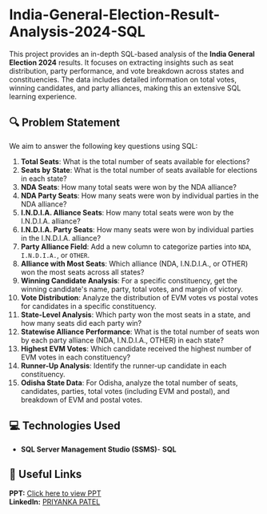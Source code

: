 # India-General-Election-Result-Analysis-2024-SQL
This project provides an in-depth SQL-based analysis of the **India General Election 2024** results. It focuses on extracting insights such as seat distribution, party performance, and vote breakdown across states and constituencies. The data includes detailed information on total votes, winning candidates, and party alliances, making this an extensive SQL learning experience. 
## 🔍 Problem Statement
We aim to answer the following key questions using SQL:
1. **Total Seats**: What is the total number of seats available for elections?
2. **Seats by State**: What is the total number of seats available for elections in each state?
3. **NDA Seats**: How many total seats were won by the NDA alliance?
4. **NDA Party Seats**: How many seats were won by individual parties in the NDA alliance?
5. **I.N.D.I.A. Alliance Seats**: How many total seats were won by the I.N.D.I.A. alliance?
6. **I.N.D.I.A. Party Seats**: How many seats were won by individual parties in the I.N.D.I.A. alliance?
7. **Party Alliance Field**: Add a new column to categorize parties into `NDA`, `I.N.D.I.A.`, or `OTHER`.
8. **Alliance with Most Seats**: Which alliance (NDA, I.N.D.I.A., or OTHER) won the most seats across all states?
9. **Winning Candidate Analysis**: For a specific constituency, get the winning candidate's name, party, total votes, and margin of victory.
10. **Vote Distribution**: Analyze the distribution of EVM votes vs postal votes for candidates in a specific constituency.
11. **State-Level Analysis**: Which party won the most seats in a state, and how many seats did each party win?
12. **Statewise Alliance Performance**: What is the total number of seats won by each party alliance (NDA, I.N.D.I.A., OTHER) in each state?
13. **Highest EVM Votes**: Which candidate received the highest number of EVM votes in each constituency?
14. **Runner-Up Analysis**: Identify the runner-up candidate in each constituency.
15. **Odisha State Data**: For Odisha, analyze the total number of seats, candidates, parties, total votes (including EVM and postal), and breakdown of EVM and postal votes.    
## 💻 Technologies Used
- **SQL Server Management Studio (SSMS)**-  **SQL**
## 🔗 Useful Links
 **PPT:** [Click here to view PPT](https://www.canva.com/design/DAGS_4TdMdY/CYGOhDZ5023OXdSn2LwiFw/edit?utm_content=DAGS_4TdMdY&utm_campaign=designshare&utm_medium=link2&utm_source=sharebutton)  
**LinkedIn:** [PRIYANKA PATEL](https://www.linkedin.com/in/aipriyankapatel?lipi=urn%3Ali%3Apage%3Ad_flagship3_profile_view_base_contact_details%3BTv5M6BL%2FSG2gRxYCKi%2Bieg%3D%3D)




